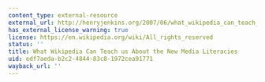 ```yaml
---
content_type: external-resource
external_url: http://henryjenkins.org/2007/06/what_wikipedia_can_teach_us_ab.html
has_external_license_warning: true
license: https://en.wikipedia.org/wiki/All_rights_reserved
status: ''
title: What Wikipedia Can Teach us About the New Media Literacies
uid: edf7aeda-b2c2-4844-83c8-1972cea91771
wayback_url: ''
---
```

